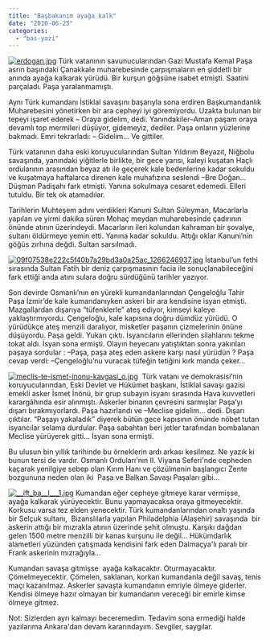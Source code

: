 ```yaml
---
title: "Başbakanım ayağa kalk"
date: "2010-06-25"
categories: 
  - "bas-yazi"
---
```


[](/uploads/2010/06/3c24b.jpg "3c24b.jpg")[![erdogan.jpg](/uploads/2010/06/erdogan.jpg)](/uploads/2010/06/erdogan.jpg "erdogan.jpg") Türk vatanının savunucularından Gazi Mustafa Kemal Paşa asrın başındaki Çanakkale muharebesinde çarpışmaların en şiddetli bir anında ayağa kalkarak yürüdü. Bir kurşun göğsüne isabet etmişti. Saatini parçaladı. Paşa yaralanmamıştı.

Aynı Türk kumandanı İstiklal savaşını başarıyla sona erdiren Başkumandanlık Muharebesini yönetirken bir ara cepheyi iyi göremiyordu. Uzakta bulunan bir tepeyi işaret ederek – Oraya gidelim, dedi. Yanındakiler–Aman paşam oraya devamlı top mermileri düşüyor, gidemeyiz, dediler. Paşa onların yüzlerine bakmadı. Emri tekrarladı: – Gidelim… Ve gittiler. 

Türk vatanının daha eski koruyucularından Sultan Yıldırım Beyazıt, Niğbolu savaşında, yanındaki yiğitlerle birlikte, bir gece yarısı, kaleyi kuşatan Haçlı ordularının arasından beyaz atı ile geçerek kale bedenlerine kadar sokuldu ve kuşatmaya haftalarca direnen kale muhafızına seslendi –Bre Doğan... Düşman Padişahı fark etmişti. Yanına sokulmaya cesaret edemedi. Elleri tutuldu. Bir tek ok atamadılar.

Tarihlerin Muhteşem adını verdikleri Kanuni Sultan Süleyman, Macarlarla yapılan ve yirmi dakika süren Mohaç meydan muharebesinde çadırının önünde atının üzerindeydi. Macarların ileri kolundan kahraman bir şovalye, sultanı öldürmeye yemin etti. Yanına kadar sokuldu. Attığı oklar Kanuni’nin göğüs zırhına değdi. Sultan sarsılmadı.

[![09f07538e222c5f40b7a29bd3a0a25ac_1266246937.jpg](/uploads/2010/06/09f07538e222c5f40b7a29bd3a0a25ac_1266246937.jpg)](/uploads/2010/06/09f07538e222c5f40b7a29bd3a0a25ac_1266246937.jpg "09f07538e222c5f40b7a29bd3a0a25ac_1266246937.jpg") İstanbul’un fethi sırasında Sultan Fatih bir deniz çarpışmasının facia ile sonuçlanabileceğini fark ettiği anda atını sulara doğru sürdüğünü tarihler yazıyor.

Son devirde Osmanlı’nın en yürekli kumandanlarından Çengeloğlu Tahir Paşa İzmir’de kale kumandanıyken askeri bir ara kendisine isyan etmişti. Mazgallardan dışarıya “tüfenklerle” ateş ediyor, kimseyi kaleye yaklaştırmıyordu. Çengeloğlu, kale kapısına doğru dümdüz yürüdü. O yürüdükçe ateş menzili daralıyor, misketler paşanın çizmelerinin önüne düşüyordu. Paşa geldi. Yukarı çıktı. İsyancıların ellerinden silahlarını tekme tokat aldı. İsyan sona ermişti. Olayın heyecanı yatıştıktan sonra yakınları paşaya sordular : –Paşa, paşa ateş eden askere karşı nasıl yürüdün ? Paşa cevap verdi: –Çengeloğlu’nu vuracak tüfeğin tetiğini kırk manda çeker…

[![meclis-te-ismet-inonu-kavgasi_o.jpg](/uploads/2010/06/meclis-te-ismet-inonu-kavgasi_o.jpg)](/uploads/2010/06/meclis-te-ismet-inonu-kavgasi_o.jpg "meclis-te-ismet-inonu-kavgasi_o.jpg")  Türk vatanı ve demokrasisi’nin koruyucularından, Eski Devlet ve Hükümet başkanı, İstiklal savaşı gazisi emekli asker İsmet İnönü, bir grup subayın isyanı sırasında Hava kuvvetleri karargâhında esir alınmıştı. Askerler binanın çevresini sarmışlar Paşa’yı dışarı bırakmıyorlardı. Paşa hazırlandı ve –Meclise gidelim… dedi. Dışarı çıktılar. “Paşayı yakaladık” diyerek bütün gece kapısının önünde nöbet tutan isyancılar selama durdular. Paşa sabahtan beri jetler tarafından bombalanan Meclise yürüyerek gitti... İsyan sona ermişti.

Bu ulusun bin yıllık tarihinde bu örneklerin ardı arkası kesilmez. Ne yazık ki bunun tersi de vardır. Osmanlı Orduları'nın II. Viyana Seferi'nde cepheden kaçarak yenilgiye sebep olan Kırım Hanı ve çözülmenin başlangıcı Zente bozgununa neden olan iki  Paşa ve Balkan Savaşı Paşaları gibi…

[![__ift_ba__l___1.jpg](/uploads/2010/06/ift_ba__l___1.jpg)](/uploads/2010/06/ift_ba__l___1.jpg "__ift_ba__l___1.jpg") Kumandan eğer cepheye gitmeye karar vermişse, ayağa kalkarak yürüyecektir. Bunu yapmayacaksa oraya gitmeyecektir. Korkusu varsa tez elden yenecektir. Türk kumandanlarından onaltı yaşında bir Selçuk sultanı,  Bizanslılarla yapılan Philadelphia (Alaşehir) savaşında  bir askerin attığı bir mızrakla atının üzerinde şehit olmuştu. Karşıkı dağdan gelen 1500 metre menzilli bir kanas kurşunu ile değil... Hükümdarlık alametleri yüzünden çatışmada kendisini fark eden Dalmaçya'lı paralı bir Frank askerinin mızrağıyla…

Kumandan savaşa gitmişse  ayağa kalkacaktır. Oturmayacaktır. Çömelmeyecektir. Çömelen, saklanan, korkan kumandanla değil savaş, tenis maçı kazanılmaz. Askerler savaşta kumandanın emriyle ölmeye giderler. Kendisi ölmeye hazır olmayan bir kumandanın vereceği bir emirle kimse ölmeye gitmez.

Not: Sizlerden ayrı kalmayı beceremedim. Tedavim sona ermediği halde yazılarıma Ankara'dan devam kararındayım. Sevgiler, saygılar.
